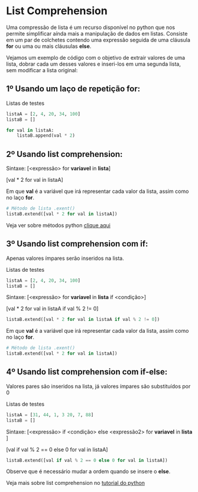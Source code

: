 # List Comprehension

Uma compressão de lista é um recurso disponível no python que nos permite simplificar aínda mais a manipulação de dados em listas. Consiste em um par de colchetes contendo uma expressão seguida de uma cláusula **for** ou uma ou mais cláusulas **else**.

Vejamos um exemplo de código com o objetivo de extrair valores de uma lista, dobrar cada um desses valores e inseri-los em uma segunda lista, sem modificar a lista original:


## 1º Usando um laço de repetição **for**:

Listas de testes
```python
listaA = [2, 4, 20, 34, 100]
listaB = []

```

```python
for val in listaA:
    listaB.append(val * 2)
```

## 2º Usando list comprehension:

Sintaxe:
[<expressão> for **variavel** in **lista**]

[val * 2 for val in listaA]

Em que **val** é a variável que irá representar cada valor da lista, assim como no laço **for**.


```python
# Método de lista .exent()
listaB.extend([val * 2 for val in listaA])
```

Veja ver sobre métodos python [clique aqui](https://docs.python.org/pt-br/3.10/tutorial/datastructures.html#:~:text=list.extend(iterable))


## 3º Usando list comprehension com **if**:

Apenas valores ímpares serão inseridos na lista.

Listas de testes
```python
listaA = [2, 4, 20, 34, 100]
listaB = [] 
```

Sintaxe:
[<expressão> for **variavel** in **lista** if <condição>]

[val * 2 for val in listaA if val % 2 != 0]

```python
listaB.extend([val * 2 for val in listaA if val % 2 != 0])
```


Em que **val** é a variável que irá representar cada valor da lista, assim como no laço **for**.


```python
# Método de lista .exent()
listaB.extend([val * 2 for val in listaA])
```

## 4º Usando list comprehension com **if-else**:

Valores pares são inseridos na lista, já valores ímpares são substituídos por 0

Listas de testes
```python
listaA = [31, 44, 1, 3 20, 7, 88]
listaB = []
```

Sintaxe:
[<expressão> if <condição> else <expressão2> for **variavel** in **lista** ]

[val if val % 2 == 0 else 0 for val in listaA]

```python
listaB.extend([val if val % 2 == 0 else 0 for val in listaA])
```


Observe que é necessário mudar a ordem quando se insere o **else**.



Veja mais sobre list comprehension no [tutorial do python](https://docs.python.org/pt-br/3.10/tutorial/datastructures.html#:~:text=Um%20compreens%C3%A3o%20de%20lista%20consiste%20de%20um%20par%20de%20colchetes%20contendo%20uma%20express%C3%A3o%20seguida%20de%20uma%20cl%C3%A1usula)

